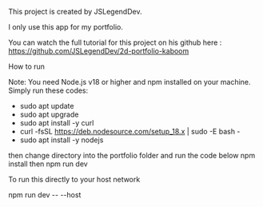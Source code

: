 This project is created by JSLegendDev. 

I only use this app for my portfolio. 

You can watch the full tutorial for this project on his github here : https://github.com/JSLegendDev/2d-portfolio-kaboom

How to run

Note: You need Node.js v18 or higher and npm installed on your machine.
Simply run these codes:

- sudo apt update
- sudo apt upgrade
- sudo apt install -y curl
- curl -fsSL https://deb.nodesource.com/setup_18.x | sudo -E bash -
- sudo apt install -y nodejs

then change directory into the portfolio folder and run the code below
npm install then npm run dev

To run this directly to your host network

npm run dev -- --host
